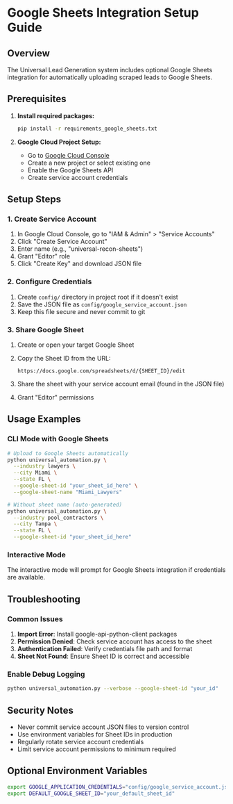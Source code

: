 # Google Sheets Integration Setup Guide

## Overview

The Universal Lead Generation system includes optional Google Sheets integration for automatically uploading scraped leads to Google Sheets.

## Prerequisites

1. **Install required packages:**

   ```bash
   pip install -r requirements_google_sheets.txt
   ```

2. **Google Cloud Project Setup:**
   - Go to [Google Cloud Console](https://console.cloud.google.com/)
   - Create a new project or select existing one
   - Enable the Google Sheets API
   - Create service account credentials

## Setup Steps

### 1. Create Service Account

1. In Google Cloud Console, go to "IAM & Admin" > "Service Accounts"
2. Click "Create Service Account"
3. Enter name (e.g., "universal-recon-sheets")
4. Grant "Editor" role
5. Click "Create Key" and download JSON file

### 2. Configure Credentials

1. Create `config/` directory in project root if it doesn't exist
2. Save the JSON file as `config/google_service_account.json`
3. Keep this file secure and never commit to git

### 3. Share Google Sheet

1. Create or open your target Google Sheet
2. Copy the Sheet ID from the URL:

   ```
   https://docs.google.com/spreadsheets/d/{SHEET_ID}/edit
   ```

3. Share the sheet with your service account email (found in the JSON file)
4. Grant "Editor" permissions

## Usage Examples

### CLI Mode with Google Sheets

```bash
# Upload to Google Sheets automatically
python universal_automation.py \
  --industry lawyers \
  --city Miami \
  --state FL \
  --google-sheet-id "your_sheet_id_here" \
  --google-sheet-name "Miami_Lawyers"

# Without sheet name (auto-generated)
python universal_automation.py \
  --industry pool_contractors \
  --city Tampa \
  --state FL \
  --google-sheet-id "your_sheet_id_here"
```

### Interactive Mode

The interactive mode will prompt for Google Sheets integration if credentials are available.

## Troubleshooting

### Common Issues

1. **Import Error**: Install google-api-python-client packages
2. **Permission Denied**: Check service account has access to the sheet
3. **Authentication Failed**: Verify credentials file path and format
4. **Sheet Not Found**: Ensure Sheet ID is correct and accessible

### Enable Debug Logging

```bash
python universal_automation.py --verbose --google-sheet-id "your_id"
```

## Security Notes

- Never commit service account JSON files to version control
- Use environment variables for Sheet IDs in production
- Regularly rotate service account credentials
- Limit service account permissions to minimum required

## Optional Environment Variables

```bash
export GOOGLE_APPLICATION_CREDENTIALS="config/google_service_account.json"
export DEFAULT_GOOGLE_SHEET_ID="your_default_sheet_id"
```
